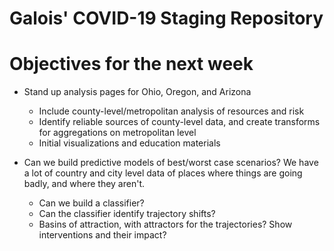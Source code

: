 # Galois' COVID-19 Staging Repository

# Objectives for the next week

* Stand up analysis pages for Ohio, Oregon, and Arizona
  * Include county-level/metropolitan analysis of resources and risk
  * Identify reliable sources of county-level data, and create transforms for aggregations on metropolitan level
  * Initial visualizations and education materials

* Can we build predictive models of best/worst case scenarios?  We have a lot of country 
and city level data of places where things are going badly, and where they aren't.
  * Can we build a classifier?
  * Can the classifier identify trajectory shifts?
  * Basins of attraction, with attractors for the trajectories?  Show interventions
and their impact?
